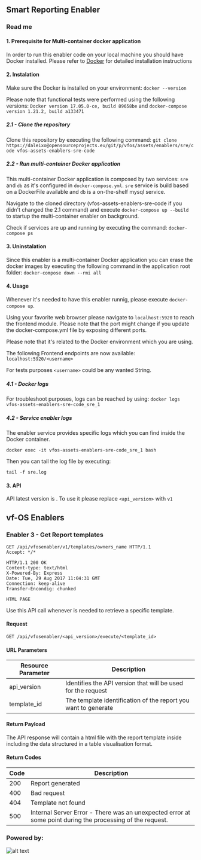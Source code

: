 ## Smart Reporting Enabler
### Read me

#### 1. Prerequisite for Multi-container docker application

In order to run this enabler code on your local machine you should have Docker installed.
Please refer to [Docker](http://docker.com) for detailed installation instructions

#### 2. Instalation

Make sure the Docker is installed on your  environment:
`docker --version`

Please note that functional tests were performed using the following versions:
`Docker version 17.05.0-ce, build 89658be` 
and
`docker-compose version 1.21.2, build a133471`

##### 2.1 - Clone the repository
Clone this repository by executing the following command:
`git clone https://daleixo@opensourceprojects.eu/git/p/vfos/assets/enablers/sre/code vfos-assets-enablers-sre-code`

##### 2.2 - Run multi-container Docker application

This multi-container Docker application is composed by two services: `sre` and `db` as it's configured in `docker-compose.yml`. `sre` service is build based on a DockerFile available and `db` is a on-the-shelf mysql service.

Navigate to the cloned directory (vfos-assets-enablers-sre-code if you didn't changed the 2.1 command) and execute `docker-compose up --build` to startup the multi-container enabler on background.

Check if services are up and running by executing the command:
`docker-compose ps`

#### 3. Uninstalation

Since this enabler is a multi-container Docker application you can erase the docker images by executing the following command in the application root folder:
`docker-compose down --rmi all`

#### 4. Usage

Whenever it's needed to have this enabler runnig, please execute `docker-compose up`.

Using your favorite web browser please navigate to `localhost:5920` to reach the frontend module. Please note that the port might change if you update the docker-compose.yml file by exposing different ports.

Please note that <localhost> it's related to the Docker environment which you are using.

The following Frontend endpoints are now available:
`localhost:5920/<username>`

For tests purposes `<username>` could be any wanted String.

##### 4.1 - Docker logs

For troubleshoot purposes, logs can be reached by using:
`docker logs vfos-assets-enablers-sre-code_sre_1`

##### 4.2 - Service enabler logs

The enabler service provides specific logs which you can find inside the Docker container.

`docker exec -it vfos-assets-enablers-sre-code_sre_1 bash`

Then you can tail the log file by executing:

`tail -f sre.log`



#### 3. API
API latest version is <v1>. To use it please replace `<api_version>` with `v1`


## vf-OS Enablers

### Enabler 3 - Get Report templates

```http
GET /api/vfosenabler/v1/templates/owners_name HTTP/1.1
Accept: */*
```

```http
HTTP/1.1 200 OK
Content-type: text/html
X-Powered-By: Express
Date: Tue, 29 Aug 2017 11:04:31 GMT
Connection: keep-alive
Transfer-Encondig: chunked

HTML PAGE

```

Use this API call whenever is needed to retrieve a specific template.  

#### Request
`GET /api/vfosenabler/<api_version>/execute/<template_id>`

#### URL Parameters

Resource Parameter | Description
---- | ----
api_version | Identifies the API version that will be used for the request
template_id | The template identification of the report you want to generate




#### Return Payload

The API response will contain a html file with the report template inside including the data structured in a table visualisation format.



#### Return Codes
Code | Description
--- | ---
200 | Report generated
400 | Bad request
404 | Template not found
500 | Internal Server Error - There was an unexpected error at some point during the processing of the request.





### Powered by:

![alt text](https://static.wixstatic.com/media/d65bd8_d460ab5a6ff54207a8ac3e7497af18c4~mv2_d_4201_2594_s_4_2.png "Smart Reporting Enabler")